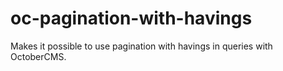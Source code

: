 # oc-pagination-with-havings
Makes it possible to use pagination with havings in queries with OctoberCMS.
